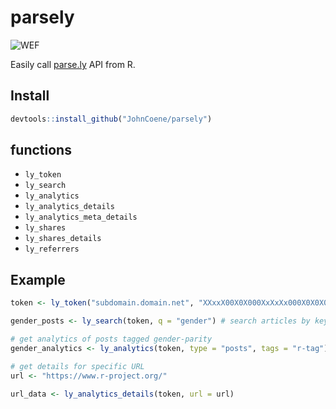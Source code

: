 # parsely

![WEF](https://www.parse.ly/static/img/brand/logo-parsely-green-vertical.png)

Easily call [parse.ly](http://parse.ly/) API from R.

## Install

```R
devtools::install_github("JohnCoene/parsely")
```

## functions

* `ly_token`
* `ly_search`
* `ly_analytics`
* `ly_analytics_details`
* `ly_analytics_meta_details`
* `ly_shares`
* `ly_shares_details`
* `ly_referrers`

## Example

```R
token <- ly_token("subdomain.domain.net", "XXxxX00X0X000XxXxXx000X0X0X00X")

gender_posts <- ly_search(token, q = "gender") # search articles by keyword

# get analytics of posts tagged gender-parity
gender_analytics <- ly_analytics(token, type = "posts", tags = "r-tag")

# get details for specific URL
url <- "https://www.r-project.org/"
    
url_data <- ly_analytics_details(token, url = url)
```

